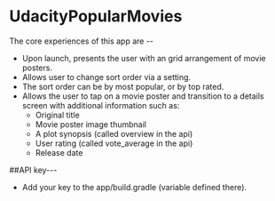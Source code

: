 # UdacityPopularMovies

The core experiences of this app are --

- Upon launch, presents the user with an grid arrangement of movie posters.
- Allows user to change sort order via a setting.
- The sort order can be by most popular, or by top rated.
- Allows the user to tap on a movie poster and transition to a details screen with additional information such as:
   * Original title
   * Movie poster image thumbnail
   * A plot synopsis (called overview in the api)
   * User rating (called vote_average in the api)
   * Release date

##API key---
- Add your key to the app/build.gradle (variable defined there).
